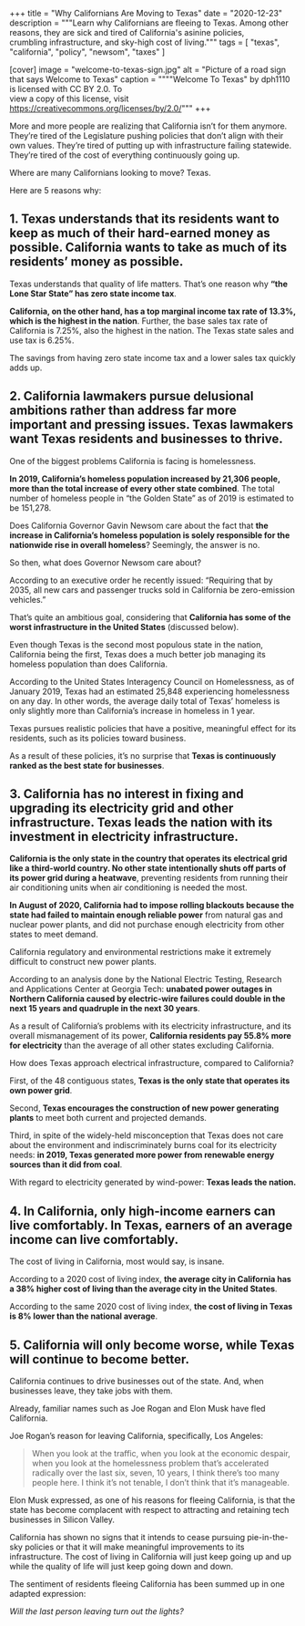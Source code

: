 +++
title = "Why Californians Are Moving to Texas"
date = "2020-12-23"
description = """Learn why Californians are fleeing to Texas. Among other \
  reasons, they are sick and tired of California's asinine policies, \
  crumbling infrastructure, and sky-high cost of living."""
tags = [
  "texas",
  "california",
  "policy",
  "newsom",
  "taxes"
]

[cover]
image = "welcome-to-texas-sign.jpg"
alt = "Picture of a road sign that says Welcome to Texas"
caption = """\"Welcome To Texas\" by dph1110 is licensed with CC BY 2.0. To \
  view a copy of this license, visit \
  https://creativecommons.org/licenses/by/2.0/"""
+++

More and more people are realizing that California isn’t for them anymore.
They’re tired of the Legislature pushing policies that don’t align with their
own values. They’re tired of putting up with infrastructure failing statewide.
They’re tired of the cost of everything continuously going up.

Where are many Californians looking to move? Texas.

Here are 5 reasons why:

## 1. Texas understands that its residents want to keep as much of their hard-earned money as possible. California wants to take as much of its residents’ money as possible.

Texas understands that quality of life matters. That’s one reason why **“the
Lone Star State” has zero state income tax**.

**California, on the other hand, has a top marginal income tax rate of 13.3%,
which is the highest in the nation**. Further, the base sales tax rate of
California is 7.25%, also the highest in the nation. The Texas state sales and
use tax is 6.25%.

The savings from having zero state income tax and a lower sales tax quickly
adds up.

## 2. California lawmakers pursue delusional ambitions rather than address far more important and pressing issues. Texas lawmakers want Texas residents and businesses to thrive.

One of the biggest problems California is facing is homelessness.

**In 2019, California’s homeless population increased by 21,306 people, more
than the total increase of every other state combined**. The total number of
homeless people in “the Golden State” as of 2019 is estimated to be 151,278.

Does California Governor Gavin Newsom care about the fact that **the increase in
California’s homeless population is solely responsible for the nationwide
rise in overall homeless**? Seemingly, the answer is no.

So then, what does Governor Newsom care about?

According to an executive order he recently issued: “Requiring that by 2035,
all new cars and passenger trucks sold in California be zero-emission
vehicles.”

That’s quite an ambitious goal, considering that **California has some of the
worst infrastructure in the United States** (discussed below).

Even though Texas is the second most populous state in the nation, California
being the first, Texas does a much better job managing its homeless population
than does California.

According to the United States Interagency Council on Homelessness, as of
January 2019, Texas had an estimated 25,848 experiencing homelessness on any
day. In other words, the average daily total of Texas’ homeless is only
slightly more than California’s increase in homeless in 1 year.

Texas pursues realistic policies that have a positive, meaningful effect for
its residents, such as its policies toward business.

As a result of these policies, it’s no surprise that **Texas is continuously
ranked as the best state for businesses**.

## 3. California has no interest in fixing and upgrading its electricity grid and other infrastructure. Texas leads the nation with its investment in electricity infrastructure.

**California is the only state in the country that operates its electrical grid
like a third-world country. No other state intentionally shuts off parts of
its power grid during a heatwave**, preventing residents from running their
air conditioning units when air conditioning is needed the most.

**In August of 2020, California had to impose rolling blackouts because the
state had failed to maintain enough reliable power** from natural gas and
nuclear power plants, and did not purchase enough electricity from other
states to meet demand.

California regulatory and environmental restrictions make it extremely
difficult to construct new power plants.

According to an analysis done by the National Electric Testing, Research and
Applications Center at Georgia Tech: **unabated power outages in Northern
California caused by electric-wire failures could double in the next 15
years and quadruple in the next 30 years**.

As a result of California’s problems with its electricity infrastructure, and
its overall mismanagement of its power, **California residents pay 55.8% more
for electricity** than the average of all other states excluding California.

How does Texas approach electrical infrastructure, compared to California?

First, of the 48 contiguous states, **Texas is the only state that operates
its own power grid**.

Second, **Texas encourages the construction of new power generating plants**
to meet both current and projected demands.

Third, in spite of the widely-held misconception that Texas does not care
about the environment and indiscriminately burns coal for its electricity
needs: **in 2019, Texas generated more power from renewable energy sources
than it did from coal**.

With regard to electricity generated by wind-power: **Texas leads the
nation.**

## 4. In California, only high-income earners can live comfortably. In Texas, earners of an average income can live comfortably.

The cost of living in California, most would say, is insane.

According to a 2020 cost of living index, **the average city in California has
a 38% higher cost of living than the average city in the United States**.

According to the same 2020 cost of living index, **the cost of living in Texas
is 8% lower than the national average**.

## 5. California will only become worse, while Texas will continue to become better.

California continues to drive businesses out of the state. And, when
businesses leave, they take jobs with them.

Already, familiar names such as Joe Rogan and Elon Musk have fled California.

Joe Rogan’s reason for leaving California, specifically, Los Angeles:

> When you look at the traffic, when you look at the economic despair, when
> you look at the homelessness problem that’s accelerated radically over the
> last six, seven, 10 years, I think there’s too many people here. I think
> it’s not tenable, I don’t think that it’s manageable.

Elon Musk expressed, as one of his reasons for fleeing California, is that the
state has become complacent with respect to attracting and retaining tech
businesses in Silicon Valley.

California has shown no signs that it intends to cease pursuing pie-in-the-sky
policies or that it will make meaningful improvements to its infrastructure.
The cost of living in California will just keep going up and up while the
quality of life will just keep going down and down.

The sentiment of residents fleeing California has been summed up in one
adapted expression:

_Will the last person leaving turn out the lights?_
